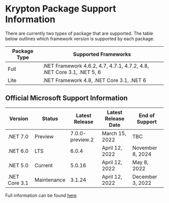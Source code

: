 # Krypton Package Support Information

There are currently two types of package that are supported. The table below outlines which framework version is supported by each package.

| Package Type | Supported Frameworks |
|---|---|
| Full | .NET Framework 4.6.2, 4.7, 4.7.1, 4.7.2, 4.8, .NET Core 3.1, .NET 5, 6 |
| Lite | .NET Framework 4.8, .NET Core 3.1, .NET 6 |

## Official Microsoft Support Information

| Version | Status | Latest Release | Latest Release Date | End of Support |
|---|---|---|---|---|
| .NET 7.0 | Preview | 7.0.0-preview.2 | March 15, 2022 | TBC |
| .NET 6.0 | LTS | 6.0.4 | April 12, 2022 | November 8, 2024 |
| .NET 5.0 | Current | 5.0.16 | April 12, 2022 | May 8, 2022 |
| .NET Core 3.1 | Maintenance | 3.1.24 | April 12, 2022 | December 3, 2022 |

Full information can be found [here](https://dotnet.microsoft.com/en-us/download/dotnet)